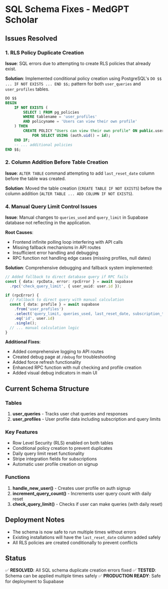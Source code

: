 # SQL Schema Fixes - MedGPT Scholar

## Issues Resolved

### 1. RLS Policy Duplicate Creation
**Issue**: SQL errors due to attempting to create RLS policies that already exist.

**Solution**: Implemented conditional policy creation using PostgreSQL's `DO $$ ... IF NOT EXISTS ... END $$;` pattern for both `user_queries` and `user_profiles` tables.

```sql
DO $$
BEGIN
    IF NOT EXISTS (
        SELECT 1 FROM pg_policies 
        WHERE tablename = 'user_profiles' 
        AND policyname = 'Users can view their own profile'
    ) THEN
        CREATE POLICY "Users can view their own profile" ON public.user_profiles
            FOR SELECT USING (auth.uid() = id);
    END IF;
    -- ... additional policies
END $$;
```

### 2. Column Addition Before Table Creation
**Issue**: `ALTER TABLE` command attempting to add `last_reset_date` column before the table was created.

**Solution**: Moved the table creation (`CREATE TABLE IF NOT EXISTS`) before the column addition (`ALTER TABLE ... ADD COLUMN IF NOT EXISTS`).

### 4. Manual Query Limit Control Issues
**Issue**: Manual changes to `queries_used` and `query_limit` in Supabase database not reflecting in the application.

**Root Causes**:
- Frontend infinite polling loop interfering with API calls
- Missing fallback mechanisms in API routes
- Insufficient error handling and debugging
- RPC function not handling edge cases (missing profiles, null dates)

**Solution**: Comprehensive debugging and fallback system implemented:

```typescript
// Added fallback to direct database query if RPC fails
const { data: rpcData, error: rpcError } = await supabase
  .rpc('check_query_limit', { user_uuid: user.id });

if (rpcError) {
  // Fallback to direct query with manual calculation
  const { data: profile } = await supabase
    .from('user_profiles')
    .select('query_limit, queries_used, last_reset_date, subscription_tier')
    .eq('id', user.id)
    .single();
  // ... manual calculation logic
}
```

**Additional Fixes**:
- Added comprehensive logging to API routes
- Created debug page at `/debug` for troubleshooting
- Added force refresh functionality
- Enhanced RPC function with null checking and profile creation
- Added visual debug indicators in main UI

## Current Schema Structure

### Tables
1. **user_queries** - Tracks user chat queries and responses
2. **user_profiles** - User profile data including subscription and query limits

### Key Features
- Row Level Security (RLS) enabled on both tables
- Conditional policy creation to prevent duplicates
- Daily query limit reset functionality
- Stripe integration fields for subscriptions
- Automatic user profile creation on signup

### Functions
1. **handle_new_user()** - Creates user profile on auth signup
2. **increment_query_count()** - Increments user query count with daily reset
3. **check_query_limit()** - Checks if user can make queries (with daily reset)

## Deployment Notes
- The schema is now safe to run multiple times without errors
- Existing installations will have the `last_reset_date` column added safely
- All RLS policies are created conditionally to prevent conflicts

## Status
✅ **RESOLVED**: All SQL schema duplicate creation errors fixed
✅ **TESTED**: Schema can be applied multiple times safely
✅ **PRODUCTION READY**: Safe for deployment to Supabase
